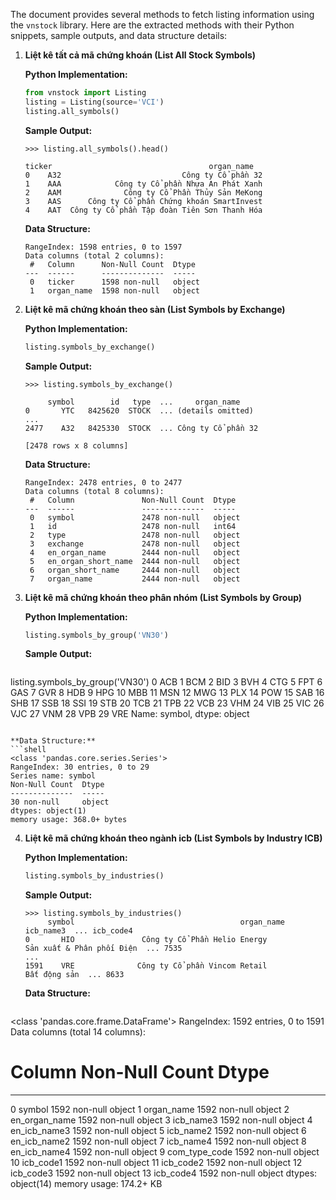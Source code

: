 The document provides several methods to fetch listing information using the `vnstock` library. Here are the extracted methods with their Python snippets, sample outputs, and data structure details:

1. **Liệt kê tất cả mã chứng khoán (List All Stock Symbols)**

   **Python Implementation:**
   ```python
   from vnstock import Listing
   listing = Listing(source='VCI')
   listing.all_symbols()
   ```

   **Sample Output:**
   ```shell
   >>> listing.all_symbols().head()

   ticker                                   organ_name
   0    A32                           Công ty Cổ phần 32
   1    AAA            Công ty Cổ phần Nhựa An Phát Xanh
   2    AAM              Công ty Cổ Phần Thủy Sản MeKong
   3    AAS      Công ty Cổ phần Chứng khoán SmartInvest
   4    AAT  Công ty Cổ phần Tập đoàn Tiên Sơn Thanh Hóa
   ```

   **Data Structure:**
   ```shell
   RangeIndex: 1598 entries, 0 to 1597
   Data columns (total 2 columns):
    #   Column      Non-Null Count  Dtype 
   ---  ------      --------------  ----- 
    0   ticker      1598 non-null   object
    1   organ_name  1598 non-null   object
   ```

2. **Liệt kê mã chứng khoán theo sàn (List Symbols by Exchange)**

   **Python Implementation:**
   ```python
   listing.symbols_by_exchange()
   ```

   **Sample Output:**
   ```shell
   >>> listing.symbols_by_exchange()

        symbol        id   type  ...     organ_name
   0       YTC   8425620  STOCK  ... (details omitted)
   ...
   2477    A32   8425330  STOCK  ... Công ty Cổ phần 32

   [2478 rows x 8 columns]
   ```

   **Data Structure:**
   ```shell
   RangeIndex: 2478 entries, 0 to 2477
   Data columns (total 8 columns):
    #   Column               Non-Null Count  Dtype 
   ---  ------               --------------  ----- 
    0   symbol               2478 non-null   object
    1   id                   2478 non-null   int64 
    2   type                 2478 non-null   object
    3   exchange             2478 non-null   object
    4   en_organ_name        2444 non-null   object
    5   en_organ_short_name  2444 non-null   object
    6   organ_short_name     2444 non-null   object
    7   organ_name           2444 non-null   object
   ```

3. **Liệt kê mã chứng khoán theo phân nhóm (List Symbols by Group)**

   **Python Implementation:**
   ```python
   listing.symbols_by_group('VN30')
   ```

   **Sample Output:**
   ```shell
  listing.symbols_by_group('VN30')
0     ACB
1     BCM
2     BID
3     BVH
4     CTG
5     FPT
6     GAS
7     GVR
8     HDB
9     HPG
10    MBB
11    MSN
12    MWG
13    PLX
14    POW
15    SAB
16    SHB
17    SSB
18    SSI
19    STB
20    TCB
21    TPB
22    VCB
23    VHM
24    VIB
25    VIC
26    VJC
27    VNM
28    VPB
29    VRE
Name: symbol, dtype: object
   ```

   **Data Structure:**
   ```shell
   <class 'pandas.core.series.Series'>
   RangeIndex: 30 entries, 0 to 29
   Series name: symbol
   Non-Null Count  Dtype 
   --------------  ----- 
   30 non-null     object
   dtypes: object(1)
   memory usage: 368.0+ bytes
   ```

4. **Liệt kê mã chứng khoán theo ngành icb (List Symbols by Industry ICB)**

   **Python Implementation:**
   ```python
   listing.symbols_by_industries()
   ```

   **Sample Output:**
   ```shell
   >>> listing.symbols_by_industries()
        symbol                                     organ_name                               icb_name3  ... icb_code4
   0       HIO               Công ty Cổ Phần Helio Energy               Sản xuất & Phân phối Điện  ... 7535
   ...
   1591    VRE              Công ty Cổ phần Vincom Retail                                   Bất động sản  ... 8633
   ```

   **Data Structure:**
   ```shell
<class 'pandas.core.frame.DataFrame'>
RangeIndex: 1592 entries, 0 to 1591
Data columns (total 14 columns):
 #   Column         Non-Null Count  Dtype 
---  ------         --------------  ----- 
 0   symbol         1592 non-null   object
 1   organ_name     1592 non-null   object
 2   en_organ_name  1592 non-null   object
 3   icb_name3      1592 non-null   object
 4   en_icb_name3   1592 non-null   object
 5   icb_name2      1592 non-null   object
 6   en_icb_name2   1592 non-null   object
 7   icb_name4      1592 non-null   object
 8   en_icb_name4   1592 non-null   object
 9   com_type_code  1592 non-null   object
 10  icb_code1      1592 non-null   object
 11  icb_code2      1592 non-null   object
 12  icb_code3      1592 non-null   object
 13  icb_code4      1592 non-null   object
dtypes: object(14)
memory usage: 174.2+ KB
   ```

